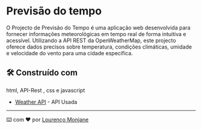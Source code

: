 # Previsão do tempo
O Projecto de Previsão do Tempo é uma aplicação web desenvolvida para fornecer informações meteorológicas em tempo real de forma intuitiva e acessível. Utilizando a API REST da OpenWeatherMap, este projecto oferece dados precisos sobre temperatura, condições climáticas, umidade e velocidade do vento para uma cidade específica.



## 🛠️ Construído com

html, API-Rest , css e javascript

* [Weather API](https://openweathermap.org/api) - API Usada

---
⌨️ com ❤️ por [Lourenço Monjane](https://lourencomonjane.vercel.app) 
